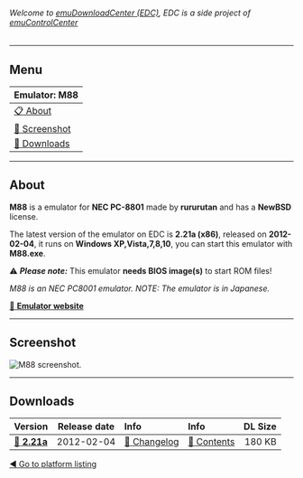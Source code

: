 ###### Welcome to [emuDownloadCenter (EDC)](https://github.com/PhoenixInteractiveNL/emuDownloadCenter/wiki/), EDC is a side project of [emuControlCenter](https://github.com/PhoenixInteractiveNL/emuControlCenter/wiki/)
***
## Menu
| **Emulator: M88** |
|:---------|
| [:clipboard: About](#about) |
| [:sunrise: Screenshot](#screenshot) |
| [:floppy_disk: Downloads](#downloads) |
***
## About
**M88** is a emulator for **NEC PC-8801** made by **rururutan** and has a **NewBSD** license.

The latest version of the emulator on EDC is **2.21a (x86)**, released on **2012-02-04**, it runs on **Windows XP,Vista,7,8,10**, you can start this emulator with **M88.exe**.

:warning: _**Please note:**_ This emulator **needs BIOS image(s)** to start ROM files!

_M88 is an NEC PC8001 emulator. NOTE: The emulator is in Japanese._

[:link: **Emulator website**](http://github.com/rururutan/m88)
***
## Screenshot
![](https://raw.githubusercontent.com/PhoenixInteractiveNL/emuDownloadCenter/master/hooks/m88/screen.jpg "M88 screenshot.")
***
## Downloads
| Version  | Release date  | Info       | Info       | DL Size    |
|:---------|:-------------:|:-----------|:-----------|-----------:|
| [:floppy_disk: **2.21a**](https://github.com/PhoenixInteractiveNL/edc-repo0004/raw/master/m88/2.21a.7z) | 2012-02-04 | [:page_facing_up: Changelog](https://github.com/PhoenixInteractiveNL/edc-repo0004/blob/master/m88/2.21a_changelog.txt) | [:mag_right: Contents](https://github.com/PhoenixInteractiveNL/edc-repo0004/blob/master/m88/2.21a_contents.txt) | 180 KB |

[:arrow_backward: Go to platform listing](https://github.com/PhoenixInteractiveNL/emuDownloadCenter/wiki/EDC-Platform-List)

